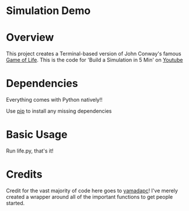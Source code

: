 # Simulation Demo

Overview
============
This project creates a Terminal-based version of John Conway's famous [Game of Life](https://en.wikipedia.org/wiki/Conway%27s_Game_of_Life). This is the code for 'Build a Simulation in 5 Min' on [Youtube]()

Dependencies
============
Everything comes with Python natively!!

Use [pip](https://pypi.python.org/pypi/pip) to install any missing dependencies

Basic Usage
===========
Run life.py, that's it! 


Credits
===========
Credit for the vast majority of code here goes to [yamadapc](https://github.com/yamadapc)! I've merely created a wrapper around all of the important functions to get people started.
